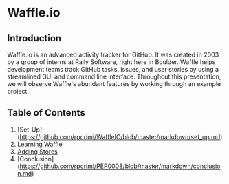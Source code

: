 # Waffle.io

## Introduction

Waffle.io is an advanced activity tracker for GitHub. It was created in 2003 by a group of interns at Rally Software, right here in Boulder. Waffle helps development teams track GitHub tasks, issues, and user stories by using a streamlined GUI and command line interface. Throughout this presentation, we will observe Waffle's abundant features by working through an example project.

## Table of Contents
1. [Set-Up] (https://github.com/rpcrimi/WaffleIO/blob/master/markdown/set_up.md)
2. [Learning Waffle](https://github.com/rpcrimi/WaffleIO/blob/master/markdown/learn_waffle.md)
3. [Adding Stores](https://github.com/rpcrimi/WaffleIO/blob/master/markdown/adding_stories.md)
4. [Conclusion] (https://github.com/rpcrimi/PEP0008/blob/master/markdown/conclusion.md)